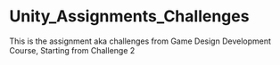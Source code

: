 # Unity_Assignments_Challenges
This is the assignment aka challenges from Game Design Development Course, Starting from Challenge 2
